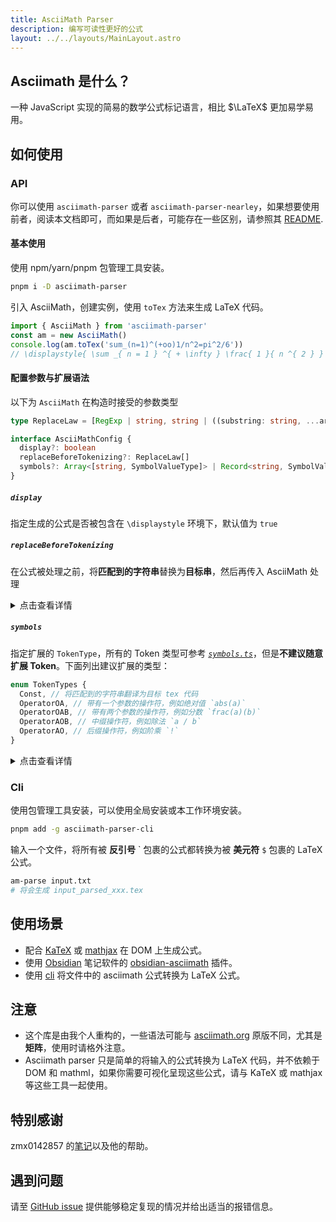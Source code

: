 ```yaml
---
title: AsciiMath Parser
description: 编写可读性更好的公式
layout: ../../layouts/MainLayout.astro
---
```


## Asciimath 是什么？

一种 JavaScript 实现的简易的数学公式标记语言，相比 $\LaTeX$ 更加易学易用。

## 如何使用

### API

你可以使用 `asciimath-parser` 或者 `asciimath-parser-nearley`，如果想要使用前者，阅读本文档即可，而如果是后者，可能存在一些区别，请参照其 [README](https://github.com/widcardw/asciimath-parser/tree/main/packages/nearley).

#### 基本使用

使用 npm/yarn/pnpm 包管理工具安装。

```sh
pnpm i -D asciimath-parser
```

引入 AsciiMath，创建实例，使用 `toTex` 方法来生成 LaTeX 代码。

```js
import { AsciiMath } from 'asciimath-parser'
const am = new AsciiMath()
console.log(am.toTex('sum_(n=1)^(+oo)1/n^2=pi^2/6'))
// \displaystyle{ \sum _{ n = 1 } ^{ + \infty } \frac{ 1 }{ n ^{ 2 } } = \frac{ \pi ^{ 2 } }{ 6 } }
```

#### 配置参数与扩展语法

以下为 `AsciiMath` 在构造时接受的参数类型

```ts
type ReplaceLaw = [RegExp | string, string | ((substring: string, ...args: any[]) => string)]

interface AsciiMathConfig {
  display?: boolean
  replaceBeforeTokenizing?: ReplaceLaw[]
  symbols?: Array<[string, SymbolValueType]> | Record<string, SymbolValueType>
}
```

##### `display`

指定生成的公式是否被包含在 `\displaystyle` 环境下，默认值为 `true`

##### `replaceBeforeTokenizing`

在公式被处理之前，将**匹配到的字符串**替换为**目标串**，然后再传入 AsciiMath 处理

<details>

<summary>点击查看详情</summary>

例如这样指定它

```ts
const cfg: AsciiMathConfig = {
  replaceBeforeTokenizing: [
    [/d0/g, '{:"d"theta:}'],
    [/x(\d+)/g, (_, $1) => `x^(${$1})`],
  ]
}
const am = new AsciiMath(cfg) // 实例化
console.log(am.toTex('...'))
```

那么，在公式被解析之前，会先进行如下操作
-    将字符串 `d0` 转换为 `{:"d"theta:}`，然后 AsciiMath 将 `{:"d"theta:}` 处理为 `{ \text{d} \theta }`
-    将类似 `x2`, `x10` 转换为 `x^(2)` 以及 `x^(10)`，然后 AsciiMath 再将其分别转换为 `x^{ 2 }` 和 `x^{ 10 }`

</details>

##### `symbols`

指定扩展的 `TokenType`，所有的 Token 类型可参考 [_`symbols.ts`_](https://github.com/widcardw/asciimath-parser/blob/main/packages/core/src/symbols.ts)，但是**不建议随意扩展 Token**。下面列出建议扩展的类型：

```ts
enum TokenTypes {
  Const, // 将匹配到的字符串翻译为目标 tex 代码
  OperatorOA, // 带有一个参数的操作符，例如绝对值 `abs(a)`
  OperatorOAB, // 带有两个参数的操作符，例如分数 `frac(a)(b)`
  OperatorAOB, // 中缀操作符，例如除法 `a / b`
  OperatorAO, // 后缀操作符，例如阶乘 `!`
}
```

<details>

<summary>点击查看详情</summary>

例如，指定 `symbols` 的值为

```ts
const cfg: AsciiMathConfig = {
  symbols: {
    dx: { type: TokenTypes.Const, tex: '{\\mathrm{d}x}' },
    rm: { type: TokenTypes.OperatorOA, tex: '\\mathrm{$1}', eatNext: true },
    frac: { type: TokenTypes.OperatorOAB, tex: '\\frac{ $1 }{ $2 }' },
    over: { type: TokenTypes.OperatorAOB, tex: '{ $1 \\over $2 }' },
  }
}
const am = new AsciiMath(cfg) // 实例化
console.log(am.toTex('...'))
```

那么 `dx`, `rm`, `frac`, `over` 将会成为对应的 Token 被识别，最终会达到下面的效果

-   `dx` 生成的代码就是 `{\mathrm{d}x}`
-   `rm(absc)` 生成的代码为 `\mathrm{absc}`，其中 `absc` 即为 `rm` 这个操作符的参数，`$1` 将会被 `absc` 替换

    > 其中 `eatNext` 的作用是，直接将下一个单词读取为字符串，而不识别其中的任何 token.
    > 上面的例子中，`absc` 包含的关键字 `abs`，但是程序并不会将它读取为 `abs` 和 `c`，而将它直接处理为 `absc` 字符串，并用它替换掉模板中的 `$1`.
    >
    > 如果不设置 `eatNext` 为 `true`，那么得到的结果就是 `\mathrm{ \left|c\right| }`.
    >
    > 如果你想要读取更长的字符串，可以用**双引号**或者**圆括号**来包裹这个串，例如 `rm "here is a mathrm block"`.
    >
    > `eatNext` 参数只建议与 `OperatorOA` 和 `OperatorOAB` 两种类型一起使用.

-   `frac(m)(n)` 生成的代码为 `\frac{ m }{ n }`，`$1` 和 `$2` 会分别被 `m` 和 `n` 替换
-   `a over b` 生成的代码为 `{ a \over b }`，`$1` 和 `$2` 会分别被 `a` 和 `b` 替换

</details>

### Cli

使用包管理工具安装，可以使用全局安装或本工作环境安装。

```sh
pnpm add -g asciimath-parser-cli
```

输入一个文件，将所有被 **反引号** \` 包裹的公式都转换为被 **美元符** `$` 包裹的 LaTeX 公式。

```sh
am-parse input.txt
# 将会生成 input_parsed_xxx.tex
```

## 使用场景

- 配合 [KaTeX](https://katex.org) 或 [mathjax](https://mathjax.org) 在 DOM 上生成公式。
- 使用 [Obsidian](https://obsidian.md) 笔记软件的 [obsidian-asciimath](https://github.com/widcardw/obsidian-asciimath) 插件。
- 使用 [cli](https://npmjs.com/package/asciimath-parser-cli) 将文件中的 asciimath 公式转换为 LaTeX 公式。

## 注意

- 这个库是由我个人重构的，一些语法可能与 [asciimath.org](http://asciimath.org) 原版不同，尤其是**矩阵**，使用时请格外注意。
- Asciimath parser 只是简单的将输入的公式转换为 LaTeX 代码，并不依赖于 DOM 和 mathml，如果你需要可视化呈现这些公式，请与 KaTeX 或 mathjax 等这些工具一起使用。

## 特别感谢

zmx0142857 的[笔记](https://zmx0142857.github.io/note)以及他的帮助。

## 遇到问题

请至 [GitHub issue](https://github.com/widcardw/asciimath-parser/issues) 提供能够稳定复现的情况并给出适当的报错信息。

